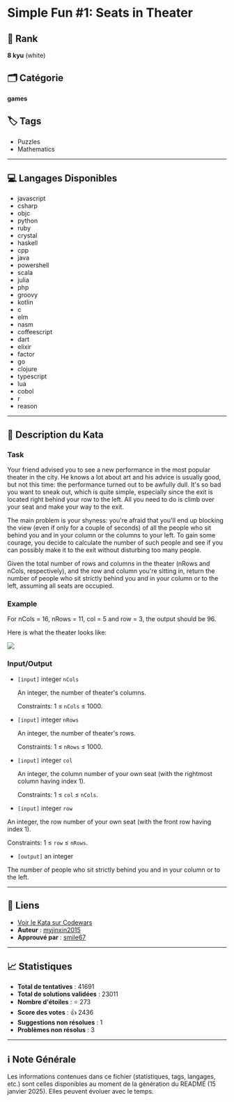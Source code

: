 # Simple Fun #1: Seats in Theater

## 🏅 Rank
**8 kyu** (white)

## 🗂️ Catégorie
**games**

## 🏷️ Tags
- Puzzles
- Mathematics

---

## 💻 Langages Disponibles
- javascript
- csharp
- objc
- python
- ruby
- crystal
- haskell
- cpp
- java
- powershell
- scala
- julia
- php
- groovy
- kotlin
- c
- elm
- nasm
- coffeescript
- dart
- elixir
- factor
- go
- clojure
- typescript
- lua
- cobol
- r
- reason

---

## 📜 Description du Kata

### Task
Your friend advised you to see a new performance in the most popular theater in the city. He knows a lot about art and his advice is usually good, but not this time: the performance turned out to be awfully dull. It's so bad you want to sneak out, which is quite simple, especially since the exit is located right behind your row to the left. All you need to do is climb over your seat and make your way to the exit.

 The main problem is your shyness: you're afraid that you'll end up blocking the view (even if only for a couple of seconds) of all the people who sit behind you and in your column or the columns to your left. To gain some courage, you decide to calculate the number of such people and see if you can possibly make it to the exit without disturbing too many people.

 Given the total number of rows and columns in the theater (nRows and nCols, respectively), and the row and column you're sitting in, return the number of people who sit strictly behind you and in your column or to the left, assuming all seats are occupied.

### Example

 For nCols = 16, nRows = 11, col = 5 and row = 3, the output should be 96.

 Here is what the theater looks like:

 ![](https://files.gitter.im/myjinxin2015/eAjZ/blob)

### Input/Output


 - `[input]` integer `nCols`

   An integer, the number of theater's columns.

   Constraints: 1 ≤ `nCols` ≤ 1000.

 - `[input]` integer `nRows`

   An integer, the number of theater's rows.

   Constraints: 1 ≤ `nRows` ≤ 1000.

 - `[input]` integer `col`

   An integer, the column number of your own seat (with the rightmost column having index 1).

   Constraints: 1 ≤ `col` ≤ `nCols`.

 - `[input]` integer `row`

  An integer, the row number of your own seat (with the front row having index 1).

  Constraints: 1 ≤ `row` ≤ `nRows`.

 - `[output]` an integer

  The number of people who sit strictly behind you and in your column or to the left.


---

## 🔗 Liens
- [Voir le Kata sur Codewars](https://www.codewars.com/kata/588417e576933b0ec9000045)
- **Auteur** : [myjinxin2015](https://www.codewars.com/users/myjinxin2015)
- **Approuvé par** : [smile67](https://www.codewars.com/users/smile67)

---

## 📈 Statistiques
- **Total de tentatives** : 41691
- **Total de solutions validées** : 23011
- **Nombre d'étoiles** : ⭐ 273
- **Score des votes** : 👍 2436
- **Suggestions non résolues** : 1
- **Problèmes non résolus** : 3

---

## ℹ️ Note Générale
Les informations contenues dans ce fichier (statistiques, tags, langages, etc.) sont celles disponibles au moment de la génération du README (15 janvier 2025). Elles peuvent évoluer avec le temps.
